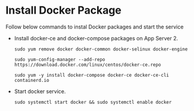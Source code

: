 # Install Docker Package

Follow below commands to instal Docker packages and start the service

* Install docker-ce and docker-compose packages on App Server 2.

  `sudo yum remove docker docker-common docker-selinux docker-engine`

  `sudo yum-config-manager --add-repo https://download.docker.com/linux/centos/docker-ce.repo`

  `sudo yum -y install docker-compose docker-ce docker-ce-cli containerd.io`


* Start docker service.
  
  `sudo systemctl start docker && sudo systemctl enable docker`
